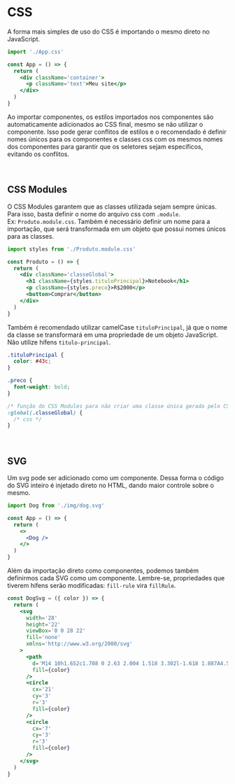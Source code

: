 # CSS

A forma mais simples de uso do CSS é importando o mesmo direto no JavaScript.

```jsx
import './App.css'

const App = () => {
  return (
    <div className='container'>
      <p className='text'>Meu site</p>
    </div>
  )
}
```

Ao importar componentes, os estilos importados nos componentes são automaticamente adicionados ao CSS final, mesmo se não utilizar o componente. Isso pode gerar conflitos de estilos e o recomendado é definir nomes únicos para os componentes e classes css com os mesmos nomes dos componentes para garantir que os seletores sejam específicos, evitando os conflitos.

&nbsp;

## CSS Modules

O CSS Modules garantem que as classes utilizada sejam sempre únicas. Para isso, basta definir o nome do arquivo css com `.module`. Ex: `Produto.module.css`. Também é necessário definir um nome para a importação, que será transformada em um objeto que possui nomes únicos para as classes.

```jsx
import styles from './Produto.module.css'

const Produto = () => {
  return (
    <div className='classeGlobal'>
      <h1 className={styles.tituloPrincipal}>Notebook</h1>
      <p className={styles.preco}>R$2000</p>
      <button>Comprar</button>
    </div>
  )
}
```

Também é recomendado utilizar camelCase `tituloPrincipal`, já que o nome da classe se transformará em uma propriedade de um objeto JavaScript. Não utilize hífens `titulo-principal`.

```css
.tituloPrincipal {
  color: #43c;
}

.preco {
  font-weight: bold;
}

/* função do CSS Modules para não criar uma classe única gerada pelo CSS Modules */
:global(.classeGlobal) {
  /* css */
}
```

&nbsp;

## SVG

Um svg pode ser adicionado como um componente. Dessa forma o código do SVG inteiro é injetado direto no HTML, dando maior controle sobre o mesmo.

```jsx
import Dog from './img/dog.svg'

const App = () => {
  return (
    <>
      <Dog />
    </>
  )
}
```

Além da importação direto como componentes, podemos também definirmos cada SVG como um componente. Lembre-se, propriedades que tiverem hífens serão modificadas: `fill-rule` vira `fillRule`.

```jsx
const DogSvg = ({ color }) => {
  return (
    <svg
      width='28'
      height='22'
      viewBox='0 0 28 22'
      fill='none'
      xmlns='http://www.w3.org/2000/svg'
    >
      <path
        d='M14 10h1.652c1.708 0 2.63 2.004 1.518 3.302l-1.618 1.887A4.501 4.501 0 0024.5 14.5a1.5 1.5 0 013 0A7.5 7.5 0 0114 19 7.5 7.5 0 01.5 14.5a1.5 1.5 0 013 0 4.5 4.5 0 008.948.689l-1.618-1.887C9.718 12.004 10.64 10 12.35 10H14z'
        fill={color}
      />
      <circle
        cx='21'
        cy='3'
        r='3'
        fill={color}
      />
      <circle
        cx='7'
        cy='3'
        r='3'
        fill={color}
      />
    </svg>
  )
}
```
